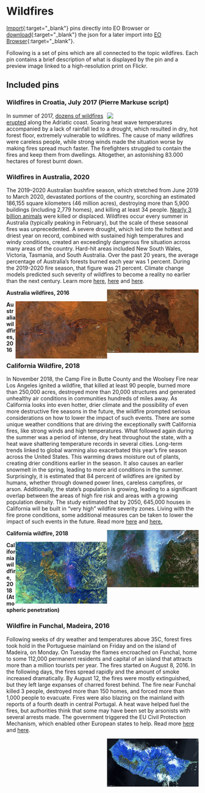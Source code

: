 # Wildfires

[Import](https://apps.sentinel-hub.com/eo-browser/?sharedPinsListId=1a13b4fd-47bc-4bb4-a03f-d386e0b1f728){:target="_blank"} pins directly into EO Browser or [download](Wildfires.json){:target="_blank"} the json for a later import into [EO Browser](https://apps.sentinel-hub.com/eo-browser/?zoom=10&lat=41.9&lng=12.5&themeId=DEFAULT-THEME){:target="_blank"}.

Following is a set of pins which are all connected to the topic wildfires. Each pin contains a brief description of what is displayed by the pin and a preview image linked to a high-resolution print on Flickr.

## Included pins 

### Wildfires in Croatia, July 2017 (Pierre Markuse script)

[<img src="fig/Croatia_Wildfires_thumbnail.jpg" align="right" width="240">](https://www.flickr.com/photos/sentinelhub/49657779548/in/album-72157714991542468/)In summer of 2017, [dozens of wildfires erupted](https://www.channelnewsasia.com/news/world/croatia-fights-dozens-of-fires-along-adriatic-coast-9144906) along the Adriatic coast. Soaring heat wave temperatures accompanied by a lack of rainfall led to a drought, which resulted in dry, hot forest floor, extremely vulnerable to wildfires. The cause of many wildfires were careless people, while strong winds made the situation worse by making fires spread much faster. The firefighters struggled to contain the fires and keep them from dwellings. Altogether, an astonishing 83.000 hectares of forest burnt down. 

### Wildfires in Australia, 2020

The 2019–2020 Australian bushfire season, which stretched from June 2019 to March 2020, devastated portions of the country, scorching an estimated 186,155 square kilometers (46 million acres), destroying more than 5,900 buildings (including 2,779 homes), and killing at least 34 people. [Nearly 3 billion animals](https://www.bbc.com/news/world-australia-53549936) were killed or displaced. Wildfires occur every summer in Australia (typically peaking in February), but the scale of these seasonal fires was unprecedented. A severe drought, which led into the hottest and driest year on record, combined with sustained high temperatures and windy conditions, created an exceedingly dangerous fire situation across many areas of the country. Hard-hit areas included New South Wales, Victoria, Tasmania, and South Australia. Over the past 20 years, the average percentage of Australia’s forests burned each year was 1 percent. During the 2019-2020 fire season, that figure was 21 percent. Climate change models predicted such severity of wildfires to become a reality no earlier than the next century. Learn more [here]( https://www.directrelief.org/2020/06/six-months-after-australias-wildfires-recovery-continues/), [here]( https://www.wired.com/story/the-terrible-consequences-of-australias-uber-bushfires/) and [here]( https://www.wired.com/story/the-terrible-consequences-of-australias-uber-bushfires/).

[<img src="fig/Australia_wildfire_2_thumbnail.jpg" align="right" width="240">](https://www.flickr.com/photos/sentinelhub/50309895717/in/album-72157715854488416/)
**Australia wildfires, 2016**

[<img src="fig/Australia_wildfire_1_thumbnail.jpg" align="right" width="240">](https://www.flickr.com/photos/sentinelhub/50309030473/in/album-72157715854488416/)
**Australia wildfires, 2016**

### California Wildfire, 2018

In November 2018, the Camp Fire in Butte County and the Woolsey Fire near Los Angeles ignited a wildfire, that killed at least 90 people, burned more than 250,000 acres, destroyed more than 20,000 structures and generated unhealthy air conditions in communities hundreds of miles away. As California looks into even hotter, drier climate and the possibility of even more destructive fire seasons in the future, the wildfire prompted serious considerations on how to lower the impact of such events. There are some unique weather conditions that are driving the exceptionally swift California fires, like strong winds and high temperatures. What followed again during the summer was a period of intense, dry heat throughout the state, with a heat wave shattering temperature records in several cities. Long-term trends linked to global warming also exacerbated this year’s fire season across the United States. This warming draws moisture out of plants, creating drier conditions earlier in the season. It also causes an earlier snowmelt in the spring, leading to more arid conditions in the summer. Surprisingly, it is estimated that 84 percent of wildfires are ignited by humans, whether through downed power lines, careless campfires, or arson. Additionally, the state’s population is growing, leading to a significant overlap between the areas of high fire risk and areas with a growing population density. The study estimated that by 2050, 645,000 houses in California will be built in “very high” wildfire severity zones. Living with the fire prone conditions, some additional measures can be taken to lower the impact of such events in the future. Read more [here]( https://news.stanford.edu/2018/11/28/reflections-california-wildfires/) and [here.](https://www.vox.com/2018/8/7/17661096/california-wildfires-2018-camp-woolsey-climate-change)

[<img src="fig/California_wildfire_true_thumbnail.jpg" align="right" width="240">](https://www.flickr.com/photos/sentinelhub/50309004753/in/album-72157715854488416/)
**California wildfire, 2018**

[<img src="fig/California_wildfire_atmosphere_thumbnail.jpg" align="right" width="240">](https://www.flickr.com/photos/sentinelhub/50309687326/in/album-72157715854488416/)
**California wildfire, 2018 (Atmospheric penetration)**

### Wildfire in Funchal, Madeira, 2016

Following weeks of dry weather and temperatures above 35C, forest fires took hold in the Portuguese mainland on Friday and on the island of Madeira, on Monday.
On Tuesday the flames encroached on Funchal, home to some 112,000 permanent residents and capital of an island that attracts more than a million tourists per year. The fires started on August 8, 2016. In the following days, the fires spread rapidly and the amount of smoke increased dramatically. By August 12, the fires were mostly extinguished, but they left large expanses of charred forest behind. The fire near Funchal killed 3 people, destroyed more than 150 homes, and forced more than 1,000 people to evacuate. 
Fires were also blazing on the mainland with reports of a fourth death in central Portugal. A heat wave helped fuel the fires, but authorities think that some may have been set by arsonists with several arrests made. The government triggered the EU Civil Protection Mechanism, which enabled other European states to help. Read more [here]( https://earthobservatory.nasa.gov/images/88590/fires-char-madeira) and [here]( https://www.bbc.com/news/world-europe-37030217).

[<img src="fig/Funchal_wildfire_thumbnail.jpg" align="right" width="240">](https://www.flickr.com/photos/sentinelhub/50309088238/in/album-72157715854488416/)